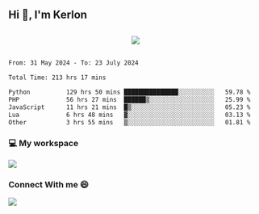 ## Hi 👋, I'm Kerlon

<p align="center" style="margin: 30px;">
 
 <img src="https://skillicons.dev/icons?i=html,css,bootstrap,js,nodejs,jquery,python,flask,php,mysql,lua,sqlite,firebase">


</p>
<!--START_SECTION:waka-->

```txt
From: 31 May 2024 - To: 23 July 2024

Total Time: 213 hrs 17 mins

Python          129 hrs 50 mins ███████████████░░░░░░░░░░   59.78 %
PHP             56 hrs 27 mins  ██████▒░░░░░░░░░░░░░░░░░░   25.99 %
JavaScript      11 hrs 21 mins  █▒░░░░░░░░░░░░░░░░░░░░░░░   05.23 %
Lua             6 hrs 48 mins   ▓░░░░░░░░░░░░░░░░░░░░░░░░   03.13 %
Other           3 hrs 55 mins   ▒░░░░░░░░░░░░░░░░░░░░░░░░   01.81 %
```

<!--END_SECTION:waka-->


<p align="center">
 <h3>💻 My workspace</h3>
    <img src="https://skillicons.dev/icons?i=mint" />
</p>

<p align="center">
 <h3>Connect With me 😄</h3> 
    <a href="https://www.linkedin.com/in/kerlon-fernandes"><img src="https://skillicons.dev/icons?i=linkedin" />
  </a>
</p>



